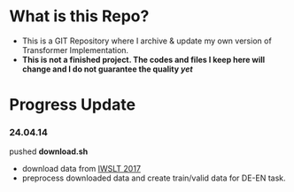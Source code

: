 # What is this Repo?
- This is a GIT Repository where I archive & update my own version of Transformer Implementation.
- **This is not a finished project. The codes and files I keep here will change and I do not guarantee the quality *yet***

# Progress Update
### 24.04.14
pushed **download.sh**
- download data from [IWSLT 2017](https://wit3.fbk.eu/2017-01)
- preprocess downloaded data and create train/valid data for DE-EN task.